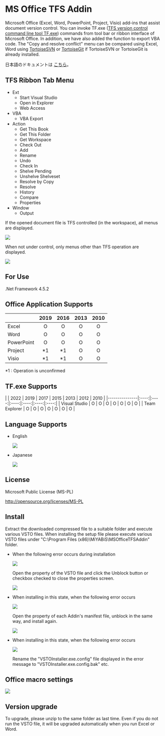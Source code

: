 ﻿# MS Office TFS Addin

Microsoft Office (Excel, Word, PowerPoint, Project, Visio) add-ins that assist document version control.
You can invoke TF.exe ([TFS version control command line tool TF.exe](https://msdn.microsoft.com/en-US/library/cc31bk2e(v=vs.120).aspx)) commands from tool bar or ribbon interface of Microsoft Office.
In addition, we have also added the function to export VBA code.
The "Copy and resolve conflict" menu can be compared using Excel, Word using [TortoiseSVN](https://tortoisesvn.net/) or [TortoiseGit](https://tortoisegit.org/) if TortoiseSVN or TortoiseGit is already installed.

日本語のドキュメントは [こちら](README.ja.md)。

## TFS Ribbon Tab Menu

* Ext
  * Start Visual Studio
  * Open in Explorer
  * Web Access
* VBA
  * VBA Export
* Action
  * Get This Book
  * Get This Folder
  * Get Workspace
  * Check Out
  * Add
  * Rename
  * Undo
  * Check In
  * Shelve Pending
  * Unshelve Shelveset
  * Resolve by Copy
  * Resolve
  * History
  * Compare
  * Properties
* Window
  * Output

If the opened document file is TFS controlled (in the workspace), all menus are displayed.

![](Images/Documentation_msofficetfsaddin.png)

When not under control, only menus other than TFS operation are displayed.

![](Images/Documentation_msofficetfsaddin2.png)


## For Use

.Net Framework 4.5.2

## Office Application Supports

|            | 2019 | 2016 | 2013 | 2010 |
|------------|:----:|:----:|:----:|:----:|
| Excel      | O    | O    | O    | O    | 
| Word       | O    | O    | O    | O    | 
| PowerPoint | O    | O    | O    | O    | 
| Project    | *1   | *1   | O    | O    | 
| Visio      | *1   | *1   | O    | O    |

*1 : Operation is unconfirmed

## TF.exe Supports

|               | 2022 | 2019 | 2017 | 2015 | 2013 | 2012 | 2010 |
|---------------|:----:|:----:|:----:|:----:|:----:|:----:|
| Visual Studio | O    | O    | O    | O    | O    | O    | O    |
| Team Explorer | O    | O    | O    | O    | O    | O    | O    |

## Language Supports

* English

  ![](Images/Home_msofficetfsaddin_en.png)

* Japanese

  ![](Images/Home_msofficetfsaddin_ja.png)


## License

Microsoft Public License (MS-PL)

http://opensource.org/licenses/MS-PL


## Install

Extract the downloaded compressed file to a suitable folder and execute various VSTO files.
When installing the setup file please execute various VSTO files under "C:\Program Files (x86)\MiYABiS\MSOfficeTFSAddin" folder.

* When the following error occurs during installation

  ![](Images/Install_tfsaddin02_en.png)

  Open the property of the VSTO file and click the Unblock button or checkbox checked to close the properties screen.

  ![](Images/Install_tfsaddin03_en.png)

* When installing in this state, when the following error occurs

  ![](Images/Install_tfsaddin04_en.png)

  Open the property of each Addin's manifest file, unblock in the same way, and install again.

  ![](Images/Install_tfsaddin05_en.png)

* When installing in this state, when the following error occurs

  ![](Images/Install_tfsaddin06_en.png)

  Rename the "VSTOInstaller.exe.config" file displayed in the error message to "VSTOInstaller.exe.config.bak" etc.

## Office macro settings

  ![](Images/Install_tfsaddin01_en.png)

## Version upgrade

To upgrade, please unzip to the same folder as last time.
Even if you do not run the VSTO file, it will be upgraded automatically when you run Excel or Word.
